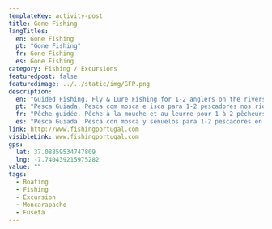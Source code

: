 ```yaml
---
templateKey: activity-post
title: Gone Fishing
langTitles:
  en: Gone Fishing
  pt: "Gone Fishing"
  fr: Gone Fishing
  es: Gone Fishing
category: Fishing / Excursions
featuredpost: false
featuredimage: ../../static/img/GFP.png
description: 
  en: "Guided Fishing. Fly & Lure Fishing for 1-2 anglers on the rivers, dams & inshore coastal waters of the algarve"
  pt: "Pesca Guiada. Pesca com mosca e isca para 1-2 pescadores nos rios, barragens e águas costeiras do algarve"
  fr: "Pêche guidée. Pêche à la mouche et au leurre pour 1 à 2 pêcheurs sur les rivières, les barrages et les eaux côtières de l'Algarve"
  es: "Pesca Guiada. Pesca con mosca y señuelos para 1-2 pescadores en los ríos, presas y aguas costeras costeras del algarve"
link: http://www.fishingportugal.com 
visibleLink: www.fishingportugal.com
gps:
  lat: 37.08859534747809
  lng: -7.740439215975282
value: ""
tags:
  - Boating
  - Fishing
  - Excursion
  - Moncarapacho
  - Fuseta
---
```


